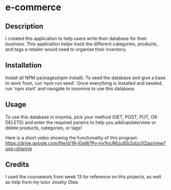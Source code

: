 # e-commerce
## Description

I created this application to help users write their database for their business. This application helps track the different categories, products, and tags a retailer would need to organize their inventory.


## Installation
Install all NPM packages(npm install). To seed the database and give a base to work from, run 'npm run seed'. Once everything is installed and seeded, run 'npm start' and navigate to insomnia to use this database.

## Usage
To use this database in insomia, pick your method (GET, POST, PUT, OR DELETE) and enter the required params to help you add/update/view or delete products, categories, or tags!

Here is a short video showing the functionality of this program: https://drive.google.com/file/d/1R-lGeW7Pv-nv1hicR6zulEbZqIzc0Zaq/view?usp=sharing

## Credits
I used the coursework from week 13 for reference on this projects, as well as help from my tutor Josshy Olea.
